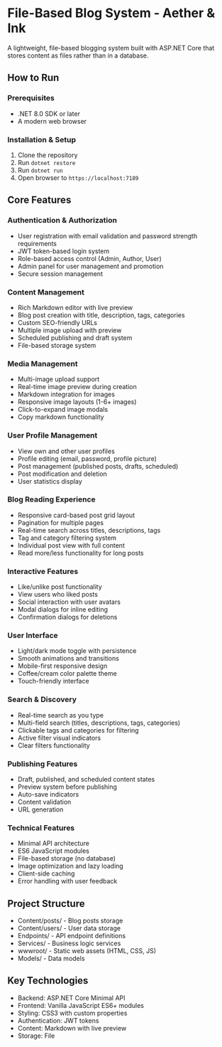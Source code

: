 # File-Based Blog System - Aether & Ink

A lightweight, file-based blogging system built with ASP.NET Core that stores content as files rather than in a database.

## How to Run

### Prerequisites
- .NET 8.0 SDK or later
- A modern web browser

### Installation & Setup
1. Clone the repository
2. Run `dotnet restore`
3. Run `dotnet run`
4. Open browser to `https://localhost:7189`

## Core Features

### Authentication & Authorization
- User registration with email validation and password strength requirements
- JWT token-based login system
- Role-based access control (Admin, Author, User)
- Admin panel for user management and promotion
- Secure session management

### Content Management
- Rich Markdown editor with live preview
- Blog post creation with title, description, tags, categories
- Custom SEO-friendly URLs
- Multiple image upload with preview
- Scheduled publishing and draft system
- File-based storage system

### Media Management
- Multi-image upload support
- Real-time image preview during creation
- Markdown integration for images
- Responsive image layouts (1-6+ images)
- Click-to-expand image modals
- Copy markdown functionality

### User Profile Management
- View own and other user profiles
- Profile editing (email, password, profile picture)
- Post management (published posts, drafts, scheduled)
- Post modification and deletion
- User statistics display

### Blog Reading Experience
- Responsive card-based post grid layout
- Pagination for multiple pages
- Real-time search across titles, descriptions, tags
- Tag and category filtering system
- Individual post view with full content
- Read more/less functionality for long posts

### Interactive Features
- Like/unlike post functionality
- View users who liked posts
- Social interaction with user avatars
- Modal dialogs for inline editing
- Confirmation dialogs for deletions

### User Interface
- Light/dark mode toggle with persistence
- Smooth animations and transitions
- Mobile-first responsive design
- Coffee/cream color palette theme
- Touch-friendly interface

### Search & Discovery
- Real-time search as you type
- Multi-field search (titles, descriptions, tags, categories)
- Clickable tags and categories for filtering
- Active filter visual indicators
- Clear filters functionality

### Publishing Features
- Draft, published, and scheduled content states
- Preview system before publishing
- Auto-save indicators
- Content validation
- URL generation

### Technical Features
- Minimal API architecture
- ES6 JavaScript modules
- File-based storage (no database)
- Image optimization and lazy loading
- Client-side caching
- Error handling with user feedback

## Project Structure
- Content/posts/ - Blog posts storage
- Content/users/ - User data storage
- Endpoints/ - API endpoint definitions
- Services/ - Business logic services
- wwwroot/ - Static web assets (HTML, CSS, JS)
- Models/ - Data models

## Key Technologies
- Backend: ASP.NET Core Minimal API
- Frontend: Vanilla JavaScript ES6+ modules
- Styling: CSS3 with custom properties
- Authentication: JWT tokens
- Content: Markdown with live preview
- Storage: File

